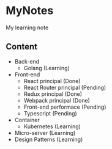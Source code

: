 # MyNotes
My learning note

## Content

- Back-end
  - Golang (Learning)
- Front-end
  - React principal (Done)
  - React Router principal (Pending)
  - Redux principal (Done)
  - Webpack principal (Done)
  - Front-end performace (Pending)
  - Typescript (Pending)
- Container
  - Kubernetes (Learning)
- Micro-server (Learning)
- Design Patterns (Learning)